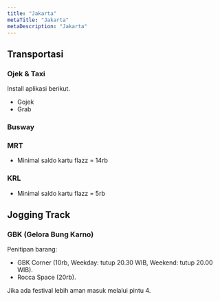 ```yaml
---
title: "Jakarta"
metaTitle: "Jakarta"
metaDescription: "Jakarta"
---
```


## Transportasi

### Ojek & Taxi

Install aplikasi berikut.

-	Gojek
-	Grab

### Busway

### MRT

- Minimal saldo kartu flazz = 14rb

### KRL

-	Minimal saldo kartu flazz = 5rb

## Jogging Track

### GBK (Gelora Bung Karno)

Penitipan barang:

-	GBK Corner (10rb, Weekday: tutup 20.30 WIB, Weekend: tutup 20.00 WIB).
-	Rocca Space (20rb).

Jika ada festival lebih aman masuk melalui pintu 4.
